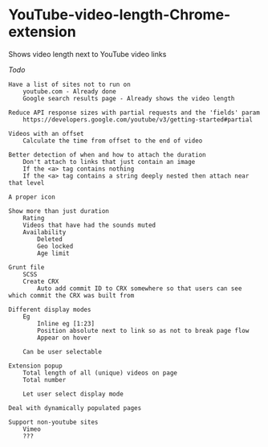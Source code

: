 YouTube-video-length-Chrome-extension
=====================================

Shows video length next to YouTube video links


*Todo*

	Have a list of sites not to run on
		youtube.com - Already done
		Google search results page - Already shows the video length

	Reduce API response sizes with partial requests and the 'fields' param
		https://developers.google.com/youtube/v3/getting-started#partial

	Videos with an offset
		Calculate the time from offset to the end of video

	Better detection of when and how to attach the duration
		Don't attach to links that just contain an image
		If the <a> tag contains nothing
		If the <a> tag contains a string deeply nested then attach near that level

	A proper icon

	Show more than just duration
		Rating
		Videos that have had the sounds muted
		Availability
			Deleted
			Geo locked
			Age limit

	Grunt file
		SCSS
		Create CRX
			Auto add commit ID to CRX somewhere so that users can see which commit the CRX was built from

	Different display modes
		Eg
			Inline eg [1:23]
			Position absolute next to link so as not to break page flow
			Appear on hover

		Can be user selectable

	Extension popup
		Total length of all (unique) videos on page
		Total number

		Let user select display mode

	Deal with dynamically populated pages

	Support non-youtube sites
		Vimeo
		???